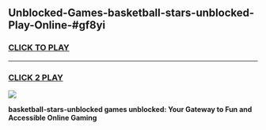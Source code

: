 
## Unblocked-Games-basketball-stars-unblocked-Play-Online-#gf8yi
<h3>
<a href="https://premium.freeplayer.one?title=basketball-stars-unblocked&ref=27F">CLICK TO PLAY</a></h3>
<hr>

<h3>
<a href="https://premium.freeplayer.one?title=basketball-stars-unblocked&ref=27F">CLICK 2 PLAY</a>
  
</h3>

<a href="https://premium.freeplayer.one?title=basketball-stars-unblocked&ref=27F"><img src="https://clearcache.store/games.png"></a>


**basketball-stars-unblocked games unblocked: Your Gateway to Fun and Accessible Online Gaming**
